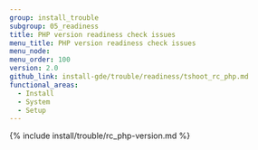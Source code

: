 ```yaml
---
group: install_trouble
subgroup: 05_readiness
title: PHP version readiness check issues
menu_title: PHP version readiness check issues
menu_node:
menu_order: 100
version: 2.0
github_link: install-gde/trouble/readiness/tshoot_rc_php.md
functional_areas:
  - Install
  - System
  - Setup
---
```


{% include install/trouble/rc_php-version.md %}
